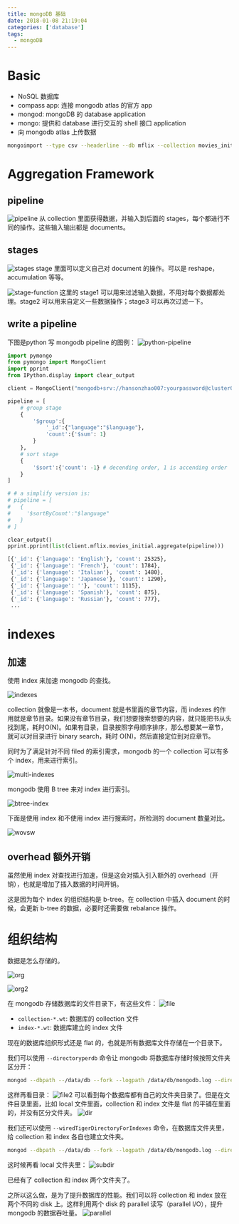 ```yaml
---
title: mongoDB 基础
date: 2018-01-08 21:19:04
categories: ['database']
tags:
  - mongoDB
---
```

# Basic
- NoSQL 数据库
- compass app: 连接 mongodb atlas 的官方 app
- mongod: mongoDB 的 database application
- mongo: 提供和 database 进行交互的 shell 接口 application
- 向 mongodb atlas 上传数据
```bash
mongoimport --type csv --headerline --db mflix --collection movies_initial --host "cluster0-shard-00-00-1cvum.mongodb.net:27017,cluster0-shard-00-01-1cvum.mongodb.net:27017,cluster0-shard-00-02-1cvum.mongodb.net:27017" --authenticationDatabase admin --ssl --username hansonzhao007 --password XXXXXX --file movies_initial.csv
```
<!-- more -->
# Aggregation Framework
## pipeline
![pipeline](pipeline.png)
从 collection 里面获得数据，并输入到后面的 stages，每个都进行不同的操作。这些输入输出都是 documents。

## stages
![stages](stages.png)
stage 里面可以定义自己对 document 的操作。可以是 reshape，accumulation 等等。

![stage-function](stage-function.png)
这里的 stage1 可以用来过滤输入数据，不用对每个数据都处理。stage2 可以用来自定义一些数据操作；stage3 可以再次过滤一下。

## write a pipeline
下图是python 写 mongodb pipeline 的图例：
![python-pipeline](pipeline-python.png)

```python
import pymongo
from pymongo import MongoClient
import pprint
from IPython.display import clear_output

client = MongoClient("mongodb+srv://hansonzhao007:yourpassword@cluster0-1cvum.mongodb.net")

pipeline = [
    # group stage
    {
        '$group':{
            '_id':{"language":"$language"},
            'count':{'$sum': 1}
        }
    },
    # sort stage
    {
        '$sort':{'count': -1} # decending order, 1 is accending order
    }
]

# # a simplify version is:
# pipeline = [
#   {
#     '$sortByCount':"$language"
#   }
# ]

clear_output()
pprint.pprint(list(client.mflix.movies_initial.aggregate(pipeline)))
```

```bash
[{'_id': {'language': 'English'}, 'count': 25325},
 {'_id': {'language': 'French'}, 'count': 1784},
 {'_id': {'language': 'Italian'}, 'count': 1480},
 {'_id': {'language': 'Japanese'}, 'count': 1290},
 {'_id': {'language': ''}, 'count': 1115},
 {'_id': {'language': 'Spanish'}, 'count': 875},
 {'_id': {'language': 'Russian'}, 'count': 777},
 ...
 ```

# indexes
## 加速
使用 index 来加速 mongodb 的查找。

![indexes](indexes.png)

collection 就像是一本书，document 就是书里面的章节内容，而 indexes 的作用就是章节目录。如果没有章节目录，我们想要搜索想要的内容，就只能把书从头找到尾，耗时O(N)。如果有目录，目录按照字母顺序排序，那么想要某一章节，就可以对目录进行 binary search，耗时 O(N)，然后直接定位到对应章节。

同时为了满足针对不同 filed 的索引需求，mongodb 的一个 collection 可以有多个 index，用来进行索引。

![multi-indexes](multi-indexes.png)

mongodb 使用 B tree 来对 index 进行索引。

![btree-index](btree-index.png)

下面是使用 index 和不使用 index 进行搜索时，所检测的 document 数量对比。

![wovsw](wovsw.png)

## overhead 额外开销
虽然使用 index 对查找进行加速，但是这会对插入引入额外的 overhead（开销），也就是增加了插入数据的时间开销。

这是因为每个 index 的组织结构是 b-tree。在 collection 中插入 document 的时候，会更新 b-tree 的数据，必要时还需要做 rebalance 操作。

# 组织结构
数据是怎么存储的。

![org](organization.png)

![org2](org2.png)

在 mongodb 存储数据库的文件目录下，有这些文件：
![file](files.png)

- `collection-*.wt`: 数据库的 collection 文件
- `index-*.wt`: 数据库建立的 index 文件

现在的数据库组织形式还是 flat 的，也就是所有数据库文件存储在一个目录下。

我们可以使用 `--directoryperdb` 命令让 mongodb 将数据库存储时候按照文件夹区分开：
```bash
mongod --dbpath --/data/db --fork --logpath /data/db/mongodb.log --directoryperdb
```

这样再看目录：
![file2](files2.png)
可以看到每个数据库都有自己的文件夹目录了。但是在文件目录里面，比如 local 文件里面，collection 和 index 文件是 flat 的平铺在里面的，并没有区分文件夹。
![dir](dir.png)

我们还可以使用 `--wiredTigerDirectoryForIndexes` 命令，在数据库文件夹里，给 collection 和 index 各自也建立文件夹。
```bash
mongod --dbpath --/data/db --fork --logpath /data/db/mongodb.log --directoryperdb --wiredTigerDirectoryForIndexes
```

这时候再看 local 文件夹里：
![subdir](subdir.png)

已经有了 collection 和 index 两个文件夹了。

之所以这么做，是为了提升数据库的性能。我们可以将 collection 和 index 放在两个不同的 disk 上。这样利用两个 disk 的 parallel 读写（parallel I/O），提升 mongodb 的数据吞吐量。
![parallel](parallel.png)
